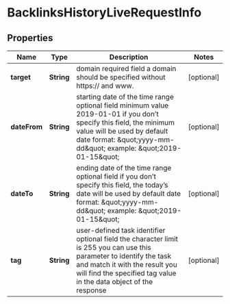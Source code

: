 

# BacklinksHistoryLiveRequestInfo


## Properties

| Name | Type | Description | Notes |
|------------ | ------------- | ------------- | -------------|
|**target** | **String** | domain required field a domain should be specified without https:// and www. |  [optional] |
|**dateFrom** | **String** | starting date of the time range optional field minimum value 2019-01-01 if you don’t specify this field, the minimum value will be used by default date format: \&quot;yyyy-mm-dd\&quot; example: \&quot;2019-01-15\&quot; |  [optional] |
|**dateTo** | **String** | ending date of the time range optional field if you don’t specify this field, the today’s date will be used by default date format: \&quot;yyyy-mm-dd\&quot; example: \&quot;2019-01-15\&quot; |  [optional] |
|**tag** | **String** | user-defined task identifier optional field the character limit is 255 you can use this parameter to identify the task and match it with the result you will find the specified tag value in the data object of the response |  [optional] |



